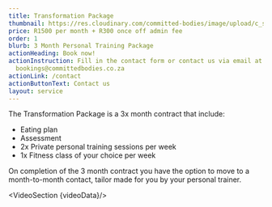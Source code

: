 ```yaml
---
title: Transformation Package
thumbnail: https://res.cloudinary.com/committed-bodies/image/upload/c_scale,f_auto,q_auto,w_600/v1642662980/services/membership-Take-Back-Your-Life-Benoni.png
price: R1500 per month + R300 once off admin fee
order: 1
blurb: 3 Month Personal Training Package
actionHeading: Book now!
actionInstruction: Fill in the contact form or contact us via email at
  bookings@committedbodies.co.za
actionLink: /contact
actionButtonText: Contact us
layout: service
---
```

<script>
  import VideoSection from "$lib/components/VideoSection.svelte"
  import motivationVideo from "$lib/data/motivationVideo.json"
  let videoData = motivationVideo.videoData;
</script> 

T﻿he Transformation Package is a 3x month contract that include:



* E﻿ating plan
* A﻿ssessment
* 2﻿x Private personal training sessions per week
* 1﻿x Fitness class of your choice per week

O﻿n completion of the 3 month contract you have the option to move to a month-to-month contact, tailor made for you by your personal trainer.

<VideoSection {videoData}/>